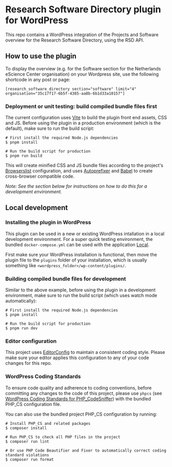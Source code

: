 # Research Software Directory plugin for WordPress

This repo contains a WordPress integration of the Projects and Software overview for the Research Software Directory, using the RSD API.

## How to use the plugin

To display the overview (e.g. for the Software section for the Netherlands eScience Center organisation) on your Wordpress site, use the following shortcode in any post or page:
```shell
[research_software_directory section="software" limit="4" organisation="35c17f17-6b5f-4385-aa8b-6b1d33a10157"]
```

### Deployment or unit testing: build compiled bundle files first

The current configuration uses [Vite](https://vitejs.dev/) to build the plugin front end assets, CSS and JS. Before using the plugin in a production environment (which is the default), make sure to run the build script:
```shell
# First install the required Node.js dependencies
$ pnpm install

# Run the build script for production
$ pnpm run build
``` 

This will create minified CSS and JS bundle files according to the project's [Browserslist](https://browsersl.ist/) configuration, and uses [Autoprefixer](https://github.com/postcss/autoprefixer) and [Babel](https://babeljs.io/) to create cross-browser compatible code.

_Note: See the section below for instructions on how to do this for a development environment._

## Local development

### Installing the plugin in WordPress

This plugin can be used in a new or existing WordPress intallation in a local development environment. For a super quick testing environment, the bundled `docker-compose.yml` can be used with the application [Local](https://localwp.com/).

First make sure your WordPress installation is functional, then move the plugin file to the `plugins` folder of your installation, which is usually something like `<wordpress_folder>/wp-content/plugins/`.

### Building compiled bundle files for development

Similar to the above example, before using the plugin in a development environment, make sure to run the build script (which uses watch mode automatically):

```shell
# First install the required Node.js dependencies
$ pnpm install

# Run the build script for production
$ pnpm run dev
``` 

### Editor configuration

This project uses [EditorConfig](https://editorconfig.org/) to maintain a consistent coding style. Please make sure your editor applies this configuration to any of your code changes for this repo.

### WordPress Coding Standards

To ensure code quality and adherence to coding conventions, before committing any changes to the code of this project, please use `phpcs` (see [WordPress Coding Standards for PHP_CodeSniffer](https://github.com/WordPress/WordPress-Coding-Standards)) with the bundled PHP_CS configuration file.

You can also use the bundled project PHP_CS configuration by running:
```shell
# Install PHP_CS and related packages
$ composer install

# Run PHP_CS to check all PHP files in the project
$ composer run lint

# Or use PHP Code Beautifier and Fixer to automatically correct coding standard violations
$ composer run format
```
